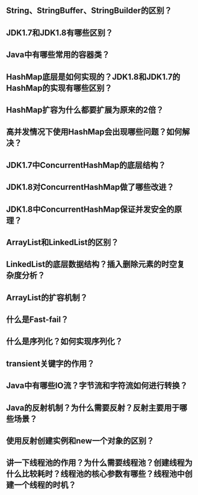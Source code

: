 ## String、StringBuffer、StringBuilder的区别？       



## JDK1.7和JDK1.8有哪些区别？      



## Java中有哪些常用的容器类？       



## HashMap底层是如何实现的？JDK1.8和JDK1.7的HashMap的实现有哪些区别？ 



## HashMap扩容为什么都要扩展为原来的2倍？       



## 高并发情况下使用HashMap会出现哪些问题？如何解决？  



## JDK1.7中ConcurrentHashMap的底层结构？    



## JDK1.8对ConcurrentHashMap做了哪些改进？       



## JDK1.8中ConcurrentHashMap保证并发安全的原理？     



## ArrayList和LinkedList的区别？     



## LinkedList的底层数据结构？插入删除元素的时空复杂度分析？



## ArrayList的扩容机制？     



## 什么是Fast-fail？



## 什么是序列化？如何实现序列化？ 


## transient关键字的作用？   



## Java中有哪些IO流？字节流和字符流如何进行转换？ 



##  Java的反射机制？为什么需要反射？反射主要用于哪些场景？ 



## 使用反射创建实例和new一个对象的区别？  




## 讲一下线程池的作用？为什么需要线程池？创建线程为什么比较耗时？线程池的核心参数有哪些？线程池中创建一个线程的时机？


